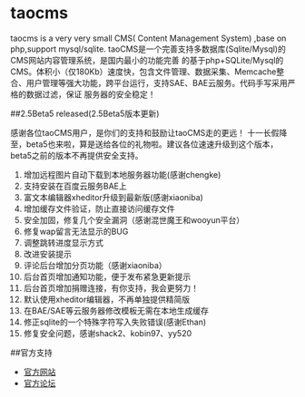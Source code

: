 taocms
======

taocms is a very very small CMS( Content Management System) ,base on php,support mysql/sqlite.
taoCMS是一个完善支持多数据库(Sqlite/Mysql)的CMS网站内容管理系统，是国内最小的功能完善
的基于php+SQLite/Mysql的CMS。体积小（仅180Kb）速度快，包含文件管理、数据采集、Memcache整
合、用户管理等强大功能，跨平台运行，支持SAE、BAE云服务。代码手写采用严格的数据过滤，保证
服务器的安全稳定！

##2.5Beta5 released(2.5Beta5版本更新)

感谢各位taoCMS用户，是你们的支持和鼓励让taoCMS走的更远！
十一长假降至，beta5也来啦，算是送给各位的礼物啦。建议各位速速升级到这个版本，beta5之前的版本不再提供安全支持。

1. 增加远程图片自动下载到本地服务器功能(感谢chengke)
2. 支持安装在百度云服务BAE上
3. 富文本编辑器xheditor升级到最新版(感谢xiaoniba)
4. 增加缓存文件验证，防止直接访问缓存文件
5. 安全加固，修复几个安全漏洞（感谢混世魔王和wooyun平台）
6. 修复wap留言无法显示的BUG
7. 调整跳转进度显示方式
8. 改进安装提示
9. 评论后台增加分页功能（感谢xiaoniba）
10. 后台首页增加通知功能，便于发布紧急更新提示
11. 后台首页增加捐赠连接，有你支持，我会更努力！
12. 默认使用xheditor编辑器，不再单独提供精简版
13. 在BAE/SAE等云服务器修改模板无需在本地生成缓存
14. 修正sqlite的一个特殊字符写入失败错误(感谢Ethan)
15. 修复安全问题，感谢shack2、kobin97、yy520

##官方支持

* [官方网站](http://www.taocms.org/) 
* [官方论坛](http://taobbs.sinaapp.com/)
